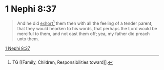 # 1 Nephi 8:37

> And he did <u>exhort</u>[^a] them then with all the feeling of a tender parent, that they would hearken to his words, that perhaps the Lord would be merciful to them, and not cast them off; yea, my father did preach unto them.

[1 Nephi 8:37](https://www.churchofjesuschrist.org/study/scriptures/bofm/1-ne/8?lang=eng&id=p37#p37)


[^a]: TG [[Family, Children, Responsibilities toward]].
